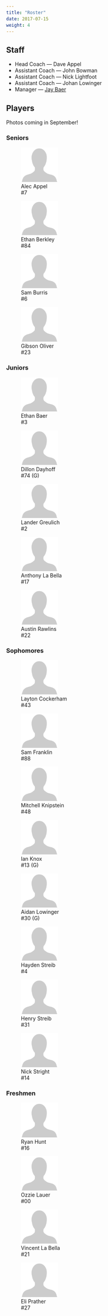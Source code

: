 ```yaml
---
title: "Roster"
date: 2017-07-15
weight: 4
---
```


Staff
-----
* Head Coach &mdash; Dave Appel
* Assistant Coach &mdash; John Bowman
* Assistant Coach &mdash; Nick Lightfoot
* Assistant Coach &mdash; Johan Lowinger
* Manager &mdash; [Jay Baer <span class="icon fa-envelope-o"></span>](mailto:jbaer@bloomingtonblades.com)

Players
-------

Photos coming in September!

### Seniors
<div class="classdiv">
  <div class="player">
    <figure>
      <img alt="Alec Appel Photo" src="/images/200px-Placeholder_photo.png" width="100px">
      <figcaption>Alec Appel<br>#7</figcaption>
    </figure>
  </div>

  <div class="player">
    <figure>
      <img alt="Ethan Berkley Photo" src="/images/200px-Placeholder_photo.png" width="100px">
      <figcaption>Ethan Berkley<br>#84</figcaption>
    </figure>
  </div>
  
  <div class="player">
    <figure>
      <img alt="Sam Burris Photo" src="/images/200px-Placeholder_photo.png" width="100px">
      <figcaption>Sam Burris<br>#6</figcaption>
    </figure>
  </div>

  <div class="player">
    <figure>
      <img alt="Gibson Oliver Photo" src="/images/200px-Placeholder_photo.png" width="100px">
      <figcaption>Gibson Oliver<br>#23</figcaption>
    </figure>
  </div>
</div>

### Juniors
<div class="classdiv">
  <div class="player">
    <figure>
      <img alt="Ethan Baer Photo" src="/images/200px-Placeholder_photo.png" width="100px">
      <figcaption>Ethan Baer<br>#3</figcaption>
    </figure>
  </div>

  <div class="player">
    <figure>
      <img alt="Dillon Dayhoff Photo" src="/images/200px-Placeholder_photo.png" width="100px">
      <figcaption>Dillon Dayhoff<br>#74 (G)</figcaption>
    </figure>
  </div>
 
  <div class="player">
    <figure>
      <img alt="Lander Greulich Photo" src="/images/200px-Placeholder_photo.png" width="100px">
      <figcaption>Lander Greulich<br>#2</figcaption>
    </figure>
  </div>

  <div class="player">
    <figure>
      <img alt="Anthony La Bella Photo" src="/images/200px-Placeholder_photo.png" width="100px">
      <figcaption>Anthony La Bella<br>#17</figcaption>
    </figure>
  </div>

  <div class="player">
    <figure>
      <img alt="Austin Rawlins Photo" src="/images/200px-Placeholder_photo.png" width="100px">
      <figcaption>Austin Rawlins<br>#22</figcaption>
    </figure>
  </div>
</div>

### Sophomores
<div class="classdiv">
  <div class="player">
    <figure>
      <img alt="Layton Cockerham Photo" src="/images/200px-Placeholder_photo.png" width="100px">
      <figcaption>Layton Cockerham<br>#43</figcaption>
    </figure>
  </div>

  <div class="player">
    <figure>
      <img alt="Sam Franklin Photo" src="/images/200px-Placeholder_photo.png" width="100px">
      <figcaption>Sam Franklin<br>#88</figcaption>
    </figure>
  </div>

  <div class="player">
    <figure>
      <img alt="Mitchell Knipstein Photo" src="/images/200px-Placeholder_photo.png" width="100px">
      <figcaption>Mitchell Knipstein<br>#48</figcaption>
    </figure>
  </div>

  <div class="player">
    <figure>
      <img alt="Ian Knox Photo" src="/images/200px-Placeholder_photo.png" width="100px">
      <figcaption>Ian Knox<br>#13 (G)</figcaption>
    </figure>
  </div>

  <div class="player">
    <figure>
      <img alt="Aidan Lowinger Photo" src="/images/200px-Placeholder_photo.png" width="100px">
      <figcaption>Aidan Lowinger<br>#30 (G)</figcaption>
    </figure>
  </div>

  <div class="player">
    <figure>
      <img alt="Hayden Streib Photo" src="/images/200px-Placeholder_photo.png" width="100px">
      <figcaption>Hayden Streib<br>#4</figcaption>
    </figure>
  </div>

  <div class="player">
    <figure>
      <img alt="Henry Streib Photo" src="/images/200px-Placeholder_photo.png" width="100px">
      <figcaption>Henry Streib<br>#31</figcaption>
    </figure>
  </div>

  <div class="player">
    <figure>
      <img alt="Nick Stright Photo" src="/images/200px-Placeholder_photo.png" width="100px">
      <figcaption>Nick Stright<br>#14</figcaption>
    </figure>
  </div>
</div>

### Freshmen
<div class="classdiv">
  <div class="player">
    <figure>
      <img alt="Ryan Hunt Photo" src="/images/200px-Placeholder_photo.png" width="100px">
      <figcaption>Ryan Hunt<br>#16</figcaption>
    </figure>
  </div>

  <div class="player">
    <figure>
      <img alt="Ozzie Lauer Photo" src="/images/200px-Placeholder_photo.png" width="100px">
      <figcaption>Ozzie Lauer<br>#00</figcaption>
    </figure>
  </div>

  <div class="player">
    <figure>
      <img alt="Vincent La Bella Photo" src="/images/200px-Placeholder_photo.png" width="100px">
      <figcaption>Vincent La Bella<br>#21</figcaption>
    </figure>
  </div>

  <div class="player">
    <figure>
      <img alt="Eli Prather Photo" src="/images/200px-Placeholder_photo.png" width="100px">
      <figcaption>Eli Prather<br>#27</figcaption>
    </figure>
  </div>
</div>
